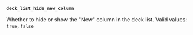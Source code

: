 **`deck_list_hide_new_column`**

Whether to hide or show the "New" column in the deck list.
Valid values: `true`, `false`